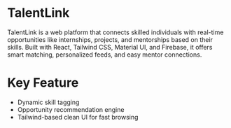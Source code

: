 # TalentLink
TalentLink is a web platform that connects skilled individuals with real-time opportunities like internships, projects, and mentorships based on their skills. Built with React, Tailwind CSS, Material UI, and Firebase, it offers smart matching, personalized feeds, and easy mentor connections.

# Key Feature 
* Dynamic skill tagging
* Opportunity recommendation engine
* Tailwind-based clean UI for fast browsing